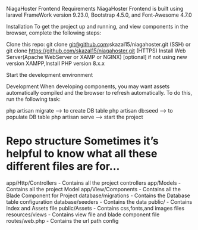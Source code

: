 NiagaHoster Frontend 
Requirements
NiagaHoster Frontend  is built using laravel FrameWork version 9.23.0, Bootstrap 4.5.0, and Font-Awesome 4.7.0

Installation
To get the project up and running, and view components in the browser, complete the following steps:

Clone this repo: git clone git@github.com:skazal15/niagahoster.git (SSH) or git clone https://github.com/skazal15/niagahoster.git (HTTPS)
Install Web Server(Apache WebServer or XAMP or NGINX)
[optional] if not using new version XAMPP,Install PHP version 8.x.x

Start the development environment

Development
When developing components, you may want assets automatically compiled and the browser to refresh automatically. To do this, run the following task:

php artisan migrate --> to create DB table
php artisan db:seed --> to populate DB table
php artisan serve --> start the project

Repo structure
Sometimes it’s helpful to know what all these different files are for…
=
app/Http/Controllers - Contains all the project controllers
app/Models - Contains all the project Model
app/View/Components - Contains all the Blade Component for Project
database/migrations - Contains the Database table configuration
database/seeders - Contains the data
public/ - Contains Index and Assets file 
public/Assets - Contains css,fonts,and images files
resources/views - Contains view file and blade component file
routes/web.php - Contains the url path config